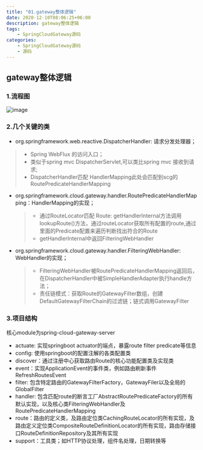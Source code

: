 ```yaml
---
title: "01.gateway整体逻辑"
date: 2020-12-10T08:06:25+06:00
description: gateway整体逻辑
tags:
    - SpringCloudGateway源码
categories:
    - SpringCloudGateway源码
    - 源码
---
```


## gateway整体逻辑

### 1.流程图
![image](https://gitee.com/fengzhenbing/picgo/raw/master/image.png)

### 2.**几个关键的类**

* org.springframework.web.reactive.DispatcherHandler: 请求分发处理器；
 > * Spring WebFlux 的访问入口； 
 > * 类似于spring mvc DispatcherServlet,可以类比spring mvc 接收到请求; 
 > *  DispatcherHandler匹配 HandlerMapping此处会匹配到scg的RoutePredicateHandlerMapping

* org.springframework.cloud.gateway.handler.RoutePredicateHandlerMapping：HandlerMapping的实现；
  > * 通过RouteLocator匹配 Route: getHandlerInternal方法调用lookupRoute()方法，通过routeLocator获取所有配置的route,通过里面的Predicate配置来遍历判断找出符合的Route
  > * getHandlerInternal中返回FilteringWebHandler

* org.springframework.cloud.gateway.handler.FilteringWebHandler: WebHandler的实现；
  > * FilteringWebHandler被RoutePredicateHandlerMapping返回后，在DispatcherHandler中被SimpleHandlerAdapter执行handle方法；
  > * 责任链模式：获取Route的GatewayFilter数组，创建DefaultGatewayFilterChain的过滤链；链式调用GatewayFilter

### 3.项目结构
核心module为spring-cloud-gateway-server

* actuate: 实现springboot actuator的端点，暴露route filter predicate等信息
* config: 使用springboot的配置注解的各类配置类
* discover：通过注册中心获取路由Route的核心功能配置类及实现类
* event：实现ApplicationEvent的事件类，例如路由刷新事件RefreshRoutesEvent
* filter: 包含特定路由的GatewayFilterFactory，GatewayFiler以及全局的GlobalFilter
* handler: 包含匹配route的断言工厂AbstractRoutePredicateFactory的所有默认实现，以及核心类FilteringWebHandler及RoutePredicateHandlerMapping
* route：路由的定义类，及路由定位类CachingRouteLocator的所有实现，及路由定义定位类CompositeRouteDefinitionLocator的所有实现，路由存储接口RouteDefinitionRepository及其所有实现
* support：工具类；如HTTP协议处理，组件名处理，日期转换等

  